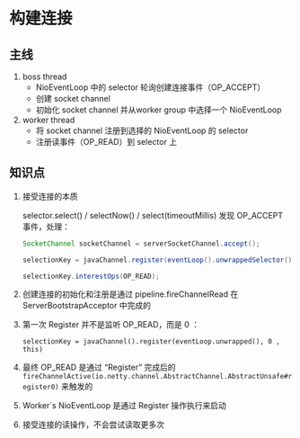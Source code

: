 # 构建连接

## 主线

1. boss thread
   - NioEventLoop 中的 selector 轮询创建连接事件（OP_ACCEPT）
   - 创建 socket channel
   - 初始化 socket channel 并从worker group 中选择一个 NioEventLoop
2. worker thread
   - 将 socket channel 注册到选择的 NioEventLoop 的 selector
   - 注册读事件（OP_READ）到 selector 上

## 知识点

1. 接受连接的本质

   selector.select() / selectNow() / select(timeoutMillis) 发现 OP_ACCEPT 事件，处理：

   ```java
   SocketChannel socketChannel = serverSocketChannel.accept();
   
   selectionKey = javaChannel.register(eventLoop().unwrappedSelector(), 0, this);
   
   selectionKey.interestOps(OP_READ);
   ```

2. 创建连接的初始化和注册是通过 pipeline.fireChannelRead 在 ServerBootstrapAcceptor 中完成的

3. 第一次 Register 并不是监听 OP_READ，而是 0 ：

   `selectionKey = javaChannel().register(eventLoop.unwrapped(), 0 , this)`

4. 最终 OP_READ 是通过 “Register” 完成后的 `fireChannelActive(io.netty.channel.AbstractChannel.AbstractUnsafe#register0)` 来触发的
5. Worker`s NioEventLoop 是通过 Register 操作执行来启动
6. 接受连接的读操作，不会尝试读取更多次

